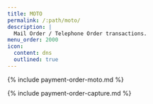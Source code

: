 ```yaml
---
title: MOTO
permalink: /:path/moto/
description: |
  Mail Order / Telephone Order transactions.
menu_order: 2000
icon:
  content: dns
  outlined: true
---
```


{% include payment-order-moto.md %}

{% include payment-order-capture.md %}
